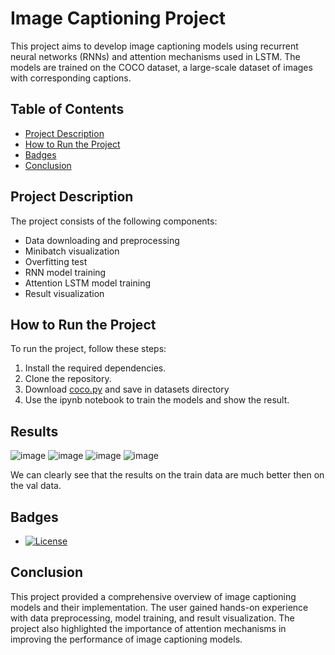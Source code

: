 # Image Captioning Project

This project aims to develop image captioning models using recurrent neural networks (RNNs) and attention mechanisms used in LSTM. The models are trained on the COCO dataset, a large-scale dataset of images with corresponding captions.

## Table of Contents

- [Project Description](#project-description)
- [How to Run the Project](#how-to-run-the-project)
- [Badges](#badges)
- [Conclusion](#conclusion)

## Project Description

The project consists of the following components:

- Data downloading and preprocessing
- Minibatch visualization
- Overfitting test
- RNN model training
- Attention LSTM model training
- Result visualization

## How to Run the Project

To run the project, follow these steps:

1. Install the required dependencies.
2. Clone the repository.
3. Download [coco.py](http://web.eecs.umich.edu/~justincj/teaching/eecs498/coco.pt) and save in datasets directory
4. Use the ipynb notebook to train the models and show the result.

## Results

![image](https://github.com/Shnekels/Caption_RNN_Study/assets/146712800/e74b824f-0bee-482f-ab2d-90042cd04179)
![image](https://github.com/Shnekels/Caption_RNN_Study/assets/146712800/10193080-37d5-4989-a112-d2e6df79cdab)
![image](https://github.com/Shnekels/Caption_RNN_Study/assets/146712800/9e07963b-6462-4ea5-95e6-da5e651decf8)
![image](https://github.com/Shnekels/Caption_RNN_Study/assets/146712800/771c2591-3905-49aa-b93c-9bbf4197eaf9)

We can clearly see that the results on the train data are much better then on the val data.


## Badges

- [![License](https://img.shields.io/badge/License-MIT-yellow.svg)](https://github.com/aleju/image-captioning/blob/master/LICENSE)

## Conclusion

This project provided a comprehensive overview of image captioning models and their implementation. The user gained hands-on experience with data preprocessing, model training, and result visualization. The project also highlighted the importance of attention mechanisms in improving the performance of image captioning models.

